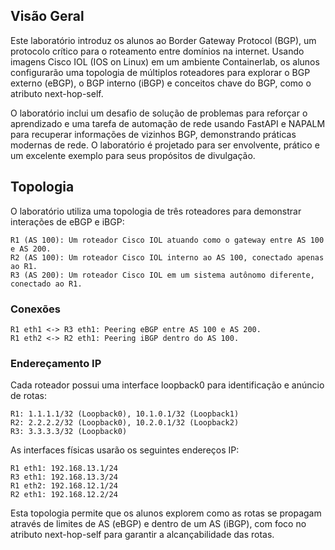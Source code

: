 ## Visão Geral
Este laboratório introduz os alunos ao Border Gateway Protocol (BGP), um protocolo crítico para o roteamento entre domínios na internet. Usando imagens Cisco IOL (IOS on Linux) em um ambiente Containerlab, os alunos configurarão uma topologia de múltiplos roteadores para explorar o BGP externo (eBGP), o BGP interno (iBGP) e conceitos chave do BGP, como o atributo next-hop-self.

O laboratório inclui um desafio de solução de problemas para reforçar o aprendizado e uma tarefa de automação de rede usando FastAPI e NAPALM para recuperar informações de vizinhos BGP, demonstrando práticas modernas de rede. O laboratório é projetado para ser envolvente, prático e um excelente exemplo para seus propósitos de divulgação.

## Topologia
O laboratório utiliza uma topologia de três roteadores para demonstrar interações de eBGP e iBGP:

    R1 (AS 100): Um roteador Cisco IOL atuando como o gateway entre AS 100 e AS 200.
    R2 (AS 100): Um roteador Cisco IOL interno ao AS 100, conectado apenas ao R1.
    R3 (AS 200): Um roteador Cisco IOL em um sistema autônomo diferente, conectado ao R1.

### Conexões
    R1 eth1 <-> R3 eth1: Peering eBGP entre AS 100 e AS 200.
    R1 eth2 <-> R2 eth1: Peering iBGP dentro do AS 100.

### Endereçamento IP
Cada roteador possui uma interface loopback0 para identificação e anúncio de rotas:

    R1: 1.1.1.1/32 (Loopback0), 10.1.0.1/32 (Loopback1)
    R2: 2.2.2.2/32 (Loopback0), 10.2.0.1/32 (Loopback2)
    R3: 3.3.3.3/32 (Loopback0)

As interfaces físicas usarão os seguintes endereços IP:

    R1 eth1: 192.168.13.1/24
    R3 eth1: 192.168.13.3/24
    R1 eth2: 192.168.12.1/24
    R2 eth1: 192.168.12.2/24

Esta topologia permite que os alunos explorem como as rotas se propagam através de limites de AS (eBGP) e dentro de um AS (iBGP), com foco no atributo next-hop-self para garantir a alcançabilidade das rotas.